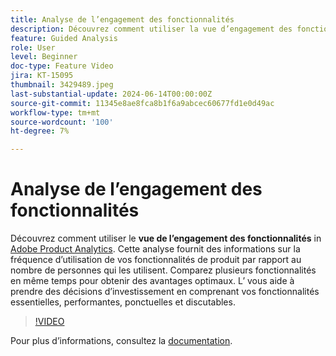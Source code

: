 ```yaml
---
title: Analyse de l’engagement des fonctionnalités
description: Découvrez comment utiliser la vue d’engagement des fonctionnalités dans Adobe Product Analytics. Cette analyse fournit des informations sur la fréquence d’utilisation de vos fonctionnalités de produit par rapport au nombre de personnes qui les utilisent.
feature: Guided Analysis
role: User
level: Beginner
doc-type: Feature Video
jira: KT-15095
thumbnail: 3429489.jpeg
last-substantial-update: 2024-06-14T00:00:00Z
source-git-commit: 11345e8ae8fca8b1f6a9abcec60677fd1e0d49ac
workflow-type: tm+mt
source-wordcount: '100'
ht-degree: 7%

---
```


# Analyse de l’engagement des fonctionnalités

Découvrez comment utiliser le **vue de l’engagement des fonctionnalités** in [Adobe Product Analytics](../../adobe-product-analytics/adobe-product-analytics-overview.md). Cette analyse fournit des informations sur la fréquence d’utilisation de vos fonctionnalités de produit par rapport au nombre de personnes qui les utilisent. Comparez plusieurs fonctionnalités en même temps pour obtenir des avantages optimaux. L’ vous aide à prendre des décisions d’investissement en comprenant vos fonctionnalités essentielles, performantes, ponctuelles et discutables.

>[!VIDEO](https://video.tv.adobe.com/v/3429489/&learn=on)

Pour plus dʼinformations, consultez la [documentation](https://experienceleague.adobe.com/en/docs/analytics-platform/using/guided-analysis/feature-matrix/engagement).
